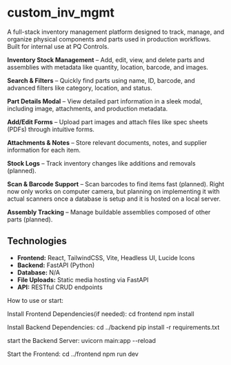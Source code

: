 # custom_inv_mgmt

A full-stack inventory management platform designed to track, manage, and organize physical components and parts used in production workflows. Built for internal use at PQ Controls.

**Inventory Stock Management** – Add, edit, view, and delete parts and assemblies with metadata like quantity, location, barcode, and images.

**Search & Filters** – Quickly find parts using name, ID, barcode, and advanced filters like category, location, and status.

**Part Details Modal** – View detailed part information in a sleek modal, including image, attachments, and production metadata.

 **Add/Edit Forms** – Upload part images and attach files like spec sheets (PDFs) through intuitive forms.

**Attachments & Notes** – Store relevant documents, notes, and supplier information for each item.

 **Stock Logs** – Track inventory changes like additions and removals (planned).

**Scan & Barcode Support** – Scan barcodes to find items fast (planned). Right now only works on computer camera, but planning on implementing it with actual scanners once a database is setup and it is hosted on a local server.

 **Assembly Tracking** – Manage buildable assemblies composed of other parts (planned).

 ## Technologies

- **Frontend:** React, TailwindCSS, Vite, Headless UI, Lucide Icons
- **Backend:** FastAPI (Python)
- **Database:** N/A
- **File Uploads:** Static media hosting via FastAPI
- **API:** RESTful CRUD endpoints

How to use or start:

Install Frontend Dependencies(if needed):
cd frontend
npm install

Install Backend Dependencies:
cd ../backend
pip install -r requirements.txt

start the Backend Server:
uvicorn main:app --reload

Start the Frontend:
cd ../frontend
npm run dev
